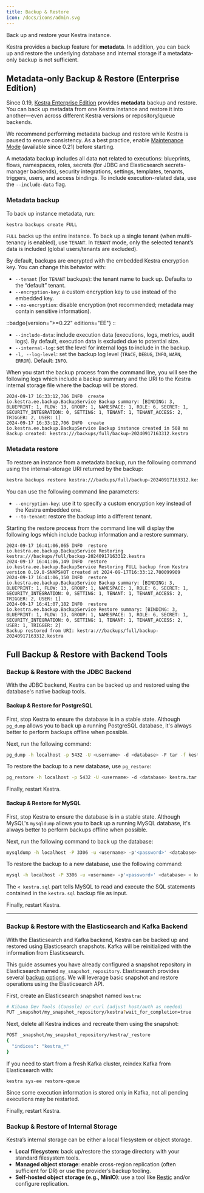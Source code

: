 ```yaml
---
title: Backup & Restore
icon: /docs/icons/admin.svg
---
```


Back up and restore your Kestra instance.

Kestra provides a backup feature for **metadata**. In addition, you can back up and restore the underlying database and internal storage if a metadata-only backup is not sufficient.

## Metadata-only Backup & Restore (Enterprise Edition)

Since 0.19, [Kestra Enterprise Edition](/enterprise) provides **metadata** backup and restore. You can back up metadata from one Kestra instance and restore it into another—even across different Kestra versions or repository/queue backends.

We recommend performing metadata backup and restore while Kestra is paused to ensure consistency. As a best practice, enable [Maintenance Mode](../06.enterprise/05.instance/maintenance-mode.md) (available since 0.21) before starting.

A metadata backup includes all data **not** related to executions: blueprints, flows, namespaces, roles, secrets (for JDBC and Elasticsearch secrets-manager backends), security integrations, settings, templates, tenants, triggers, users, and access bindings. To include execution-related data, use the `--include-data` flag.

### Metadata backup

To back up instance metadata, run:

```bash
kestra backups create FULL
```

`FULL` backs up the entire instance. To back up a single tenant (when multi-tenancy is enabled), use `TENANT`. In `TENANT` mode, only the selected tenant’s data is included (global users/tenants are excluded).

By default, backups are encrypted with the embedded Kestra encryption key. You can change this behavior with:

- `--tenant` (for `TENANT` backups): the tenant name to back up. Defaults to the “default” tenant.
- `--encryption-key`: a custom encryption key to use instead of the embedded key.
- `--no-encryption`: disable encryption (not recommended; metadata may contain sensitive information).

::badge{version=">=0.22" editions="EE"}
::

- `--include-data`: include execution data (executions, logs, metrics, audit logs). By default, execution data is excluded due to potential size.
- `--internal-log`: set the level for internal logs to include in the backup.
- `-l, --log-level`: set the backup log level (`TRACE`, `DEBUG`, `INFO`, `WARN`, `ERROR`). Default: `INFO`.

When you start the backup process from the command line, you will see the following logs which include a backup summary and the URI to the Kestra internal storage file where the backup will be stored.

```
2024-09-17 16:33:12,706 INFO  create       io.kestra.ee.backup.BackupService Backup summary: [BINDING: 3, BLUEPRINT: 1, FLOW: 13, GROUP: 1, NAMESPACE: 1, ROLE: 6, SECRET: 1, SECURITY_INTEGRATION: 0, SETTING: 1, TENANT: 1, TENANT_ACCESS: 2, TRIGGER: 2, USER: 1]
2024-09-17 16:33:12,706 INFO  create       io.kestra.ee.backup.BackupService Backup instance created in 508 ms
Backup created: kestra:///backups/full/backup-20240917163312.kestra
```

### Metadata restore

To restore an instance from a metadata backup, run the following command using the internal-storage URI returned by the backup:

```bash
kestra backups restore kestra:///backups/full/backup-20240917163312.kestra
```

You can use the following command line parameters:

- `--encryption-key`: use it to specify a custom encryption key instead of the Kestra embedded one.
- `--to-tenant`: restore the backup into a different tenant.

Starting the restore process from the command line will display the following logs which include backup information and a restore summary.

```
2024-09-17 16:41:06,065 INFO  restore      io.kestra.ee.backup.BackupService Restoring kestra:///backups/full/backup-20240917163312.kestra
2024-09-17 16:41:06,149 INFO  restore      io.kestra.ee.backup.BackupService Restoring FULL backup from Kestra version 0.19.0-SNAPSHOT created at 2024-09-17T16:33:12.700099909
2024-09-17 16:41:06,150 INFO  restore      io.kestra.ee.backup.BackupService Backup summary: [BINDING: 3, BLUEPRINT: 1, FLOW: 13, GROUP: 1, NAMESPACE: 1, ROLE: 6, SECRET: 1, SECURITY_INTEGRATION: 0, SETTING: 1, TENANT: 1, TENANT_ACCESS: 2, TRIGGER: 2, USER: 1]
2024-09-17 16:41:07,182 INFO  restore      io.kestra.ee.backup.BackupService Restore summary: [BINDING: 3, BLUEPRINT: 1, FLOW: 13, GROUP: 1, NAMESPACE: 1, ROLE: 6, SECRET: 1, SECURITY_INTEGRATION: 0, SETTING: 1, TENANT: 1, TENANT_ACCESS: 2, USER: 1, TRIGGER: 2]
Backup restored from URI: kestra:///backups/full/backup-20240917163312.kestra
```

## Full Backup & Restore with Backend Tools

### Backup & Restore with the JDBC Backend

With the JDBC backend, Kestra can be backed up and restored using the database's native backup tools.

#### Backup & Restore for PostgreSQL

First, stop Kestra to ensure the database is in a stable state. Although `pg_dump` allows you to back up a running PostgreSQL database, it's always better to perform backups offline when possible.

Next, run the following command:

```bash
pg_dump -h localhost -p 5432 -U <username> -d <database> -F tar -f kestra.tar
```

To restore the backup to a new database, use `pg_restore`:

```bash
pg_restore -h localhost -p 5432 -U <username> -d <database> kestra.tar
```

Finally, restart Kestra.

#### Backup & Restore for MySQL

First, stop Kestra to ensure the database is in a stable state. Although MySQL's `mysqldump` allows you to back up a running MySQL database, it's always better to perform backups offline when possible.

Next, run the following command to back up the database:

```bash
mysqldump -h localhost -P 3306 -u <username> -p'<password>' <database> > kestra.sql
```

To restore the backup to a new database, use the following command:

```bash
mysql -h localhost -P 3306 -u <username> -p'<password>' <database> < kestra.sql
```

The `< kestra.sql` part tells MySQL to read and execute the SQL statements contained in the `kestra.sql` backup file as input.

Finally, restart Kestra.

---

### Backup & Restore with the Elasticsearch and Kafka Backend

With the Elasticsearch and Kafka backend, Kestra can be backed up and restored using Elasticsearch snapshots. Kafka will be reinitialized with the information from Elasticsearch.

This guide assumes you have already configured a snapshot repository in Elasticsearch named `my_snapshot_repository`. Elasticsearch provides several [backup options](https://www.elastic.co/guide/en/elasticsearch/reference/current/snapshot-restore.html). We will leverage basic snapshot and restore operations using the Elasticsearch API.

First, create an Elasticsearch snapshot named `kestra`:

```bash
# Kibana Dev Tools (Console) or curl (adjust host/auth as needed)
PUT _snapshot/my_snapshot_repository/kestra?wait_for_completion=true
```

Next, delete all Kestra indices and recreate them using the snapshot:

```bash
POST _snapshot/my_snapshot_repository/kestra/_restore
{
  "indices": "kestra_*"
}
```

If you need to start from a fresh Kafka cluster, reindex Kafka from Elasticsearch with:

```shell
kestra sys-ee restore-queue
```

Since some execution information is stored only in Kafka, not all pending executions may be restarted.

Finally, restart Kestra.

### Backup & Restore of Internal Storage

Kestra’s internal storage can be either a local filesystem or object storage.

- **Local filesystem**: back up/restore the storage directory with your standard filesystem tools.
- **Managed object storage**: enable cross-region replication (often sufficient for DR) or use the provider’s backup tooling.
- **Self-hosted object storage (e.g., MinIO)**: use a tool like [Restic](https://blog.min.io/back-up-restic-minio/) and/or configure replication.
